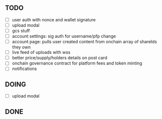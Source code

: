 ## TODO

- [ ] user auth with nonce and wallet signature
- [ ] upload modal
- [ ] gcs stuff
- [ ] account settings: sig auth for username/pfp change
- [ ] account page: pulls user created content from onchain array of shareIds they own
- [ ] live feed of uploads with wss
- [ ] better price/supply/holders details on post card
- [ ] onchain governance contract for platform fees and token minting
- [ ] notifications

## DOING

- [ ] upload modal

## DONE

